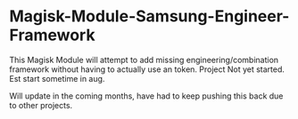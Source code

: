 # Magisk-Module-Samsung-Engineer-Framework
This Magisk Module will attempt to add missing engineering/combination framework without having to actually use an token.
Project Not yet started. Est start sometime in aug. 


 Will update in the coming months, have had to keep pushing this back due to other projects. 
